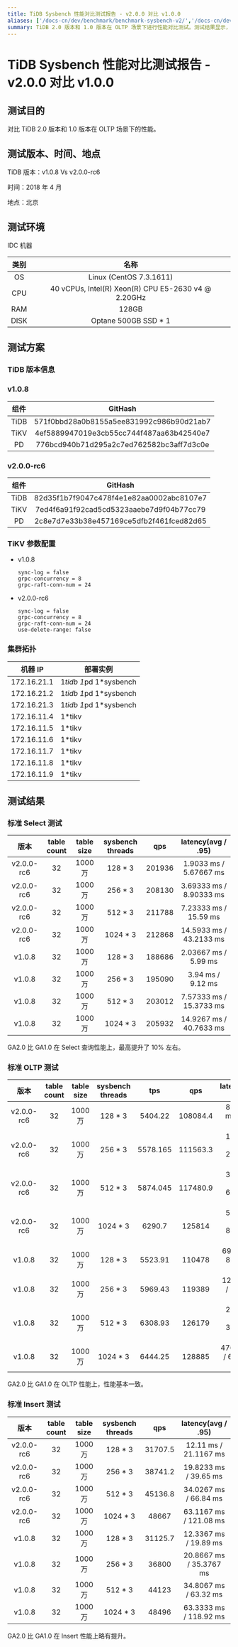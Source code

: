 ```yaml
---
title: TiDB Sysbench 性能对比测试报告 - v2.0.0 对比 v1.0.0
aliases: ['/docs-cn/dev/benchmark/benchmark-sysbench-v2/','/docs-cn/dev/benchmark/sysbench-v2/']
summary: TiDB 2.0 版本和 1.0 版本在 OLTP 场景下进行性能对比测试。测试结果显示，GA 2.0 在 Select 查询性能上提升了约 10%，在 OLTP 性能上基本一致，而在 Insert 性能上略有提升。
---
```


# TiDB Sysbench 性能对比测试报告 - v2.0.0 对比 v1.0.0

## 测试目的

对比 TiDB 2.0 版本和 1.0 版本在 OLTP 场景下的性能。

## 测试版本、时间、地点

TiDB 版本：v1.0.8 Vs v2.0.0-rc6

时间：2018 年 4 月

地点：北京

## 测试环境

IDC 机器

| 类别 | 名称 |
| :--------: | :---------: |
| OS | Linux (CentOS 7.3.1611) |
| CPU | 40 vCPUs, Intel(R) Xeon(R) CPU E5-2630 v4 @ 2.20GHz |
| RAM | 128GB |
| DISK | Optane 500GB SSD * 1 |

## 测试方案

### TiDB 版本信息

### v1.0.8

| 组件 | GitHash |
| :--------: | :---------: |
| TiDB | 571f0bbd28a0b8155a5ee831992c986b90d21ab7 |
| TiKV | 4ef5889947019e3cb55cc744f487aa63b42540e7 |
| PD | 776bcd940b71d295a2c7ed762582bc3aff7d3c0e |

### v2.0.0-rc6

| 组件 | GitHash |
| :--------: | :---------: |
| TiDB | 82d35f1b7f9047c478f4e1e82aa0002abc8107e7 |
| TiKV | 7ed4f6a91f92cad5cd5323aaebe7d9f04b77cc79 |
| PD | 2c8e7d7e33b38e457169ce5dfb2f461fced82d65 |

### TiKV 参数配置

* v1.0.8

    ```
    sync-log = false
    grpc-concurrency = 8
    grpc-raft-conn-num = 24
    ```

* v2.0.0-rc6

    ```
    sync-log = false
    grpc-concurrency = 8
    grpc-raft-conn-num = 24
    use-delete-range: false
    ```

### 集群拓扑

| 机器 IP | 部署实例 |
|--------------|------------|
| 172.16.21.1 | 1*tidb 1*pd 1*sysbench |
| 172.16.21.2 | 1*tidb 1*pd 1*sysbench |
| 172.16.21.3 | 1*tidb 1*pd 1*sysbench |
| 172.16.11.4 | 1*tikv |
| 172.16.11.5 | 1*tikv |
| 172.16.11.6 | 1*tikv |
| 172.16.11.7 | 1*tikv |
| 172.16.11.8 | 1*tikv |
| 172.16.11.9 | 1*tikv |

## 测试结果

### 标准 Select 测试

| 版本 | table count | table size | sysbench threads |qps | latency(avg / .95) |
| :---: | :---: | :---: | :---: | :---: | :---: |
| v2.0.0-rc6 | 32 | 1000 万 | 128 * 3 |  201936 | 1.9033 ms / 5.67667 ms |
| v2.0.0-rc6 | 32 | 1000 万 | 256 * 3 | 208130 | 3.69333 ms / 8.90333 ms  |
| v2.0.0-rc6 | 32 | 1000 万 | 512 * 3 |  211788 | 7.23333 ms / 15.59 ms |
| v2.0.0-rc6 | 32 | 1000 万 | 1024 * 3 |  212868 | 14.5933 ms / 43.2133 ms |
| v1.0.8  | 32 | 1000 万 | 128 * 3 |  188686 | 2.03667 ms /  5.99 ms  |
| v1.0.8  | 32 | 1000 万 | 256 * 3 |  195090  |3.94 ms / 9.12 ms  |
| v1.0.8  | 32 | 1000 万 | 512 * 3 |  203012 | 7.57333 ms / 15.3733 ms  |
| v1.0.8  | 32 | 1000 万 | 1024 * 3 |  205932 | 14.9267 ms / 40.7633 ms |

GA2.0 比 GA1.0 在 Select 查询性能上，最高提升了 10% 左右。

### 标准 OLTP 测试

| 版本 | table count | table size | sysbench threads | tps | qps | latency(avg / .95) |
| :---: | :---: | :---: | :---: | :---: | :---: | :---:|
| v2.0.0-rc6 | 32 | 1000 万 | 128 * 3 | 5404.22 | 108084.4 | 87.2033 ms / 110 ms |
| v2.0.0-rc6 | 32 | 1000 万 | 256 * 3 | 5578.165 | 111563.3 | 167.673 ms / 275.623 ms |
| v2.0.0-rc6 | 32 | 1000 万 | 512 * 3 | 5874.045 | 117480.9 | 315.083 ms / 674.017 ms |
| v2.0.0-rc6 | 32 | 1000 万 | 1024 * 3 | 6290.7 | 125814 | 529.183 ms / 857.007 ms |
| v1.0.8 | 32 | 1000 万 | 128 * 3 | 5523.91 | 110478 | 69.53 ms / 88.6333 ms |
| v1.0.8 | 32 | 1000 万 | 256 * 3 | 5969.43 | 119389 |128.63 ms / 162.58 ms |
| v1.0.8 | 32 | 1000 万 | 512 * 3 | 6308.93 | 126179 | 243.543 ms / 310.913 ms |
| v1.0.8 | 32 | 1000 万 | 1024 * 3 | 6444.25 | 128885 | 476.787ms / 635.143 ms |

GA2.0 比 GA1.0 在 OLTP 性能上，性能基本一致。

### 标准 Insert 测试

| 版本 | table count | table size | sysbench threads |qps | latency(avg / .95) |
| :---: | :---: | :---: | :---: | :---: | :---: |
| v2.0.0-rc6 | 32 | 1000 万 | 128 * 3 | 31707.5 | 12.11 ms / 21.1167 ms |
| v2.0.0-rc6 | 32 | 1000 万 | 256 * 3 | 38741.2 | 19.8233 ms / 39.65 ms |
| v2.0.0-rc6 | 32 | 1000 万 | 512 * 3 | 45136.8 | 34.0267 ms / 66.84 ms |
| v2.0.0-rc6 | 32 | 1000 万 | 1024 * 3 | 48667 | 63.1167 ms / 121.08 ms |
| v1.0.8 | 32 | 1000 万 | 128 * 3 | 31125.7 | 12.3367 ms / 19.89 ms |
| v1.0.8 | 32 | 1000 万 | 256 * 3 | 36800 | 20.8667 ms / 35.3767 ms |
| v1.0.8 | 32 | 1000 万 | 512 * 3 | 44123 | 34.8067 ms / 63.32 ms |
| v1.0.8 | 32 | 1000 万 | 1024 * 3 | 48496 | 63.3333 ms / 118.92 ms |

GA2.0 比 GA1.0 在 Insert 性能上略有提升。
